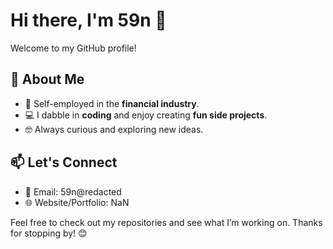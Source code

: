 # Hi there, I'm 59n 👋

Welcome to my GitHub profile!

## 🚀 About Me
- 💼 Self-employed in the **financial industry**.
- 💻 I dabble in **coding** and enjoy creating **fun side projects**.
- 🤓 Always curious and exploring new ideas.

## 📫 Let's Connect
- 💌 Email: 59n@redacted
- 🌐 Website/Portfolio: NaN

Feel free to check out my repositories and see what I’m working on. Thanks for stopping by! 😊
